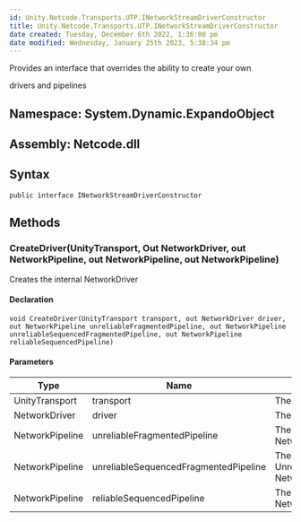 ```yaml
---
id: Unity.Netcode.Transports.UTP.INetworkStreamDriverConstructor
title: Unity.Netcode.Transports.UTP.INetworkStreamDriverConstructor
date created: Tuesday, December 6th 2022, 1:36:00 pm
date modified: Wednesday, January 25th 2023, 5:38:34 pm
---
```


<div class="markdown level0 summary">

Provides an interface that overrides the ability to create your own

drivers and pipelines

</div>

<div class="markdown level0 conceptual">

</div>

## **Namespace**: System.Dynamic.ExpandoObject

## **Assembly**: Netcode.dll

## Syntax

``` lang-csharp
public interface INetworkStreamDriverConstructor
```

## Methods

### CreateDriver(UnityTransport, Out NetworkDriver, out NetworkPipeline, out NetworkPipeline, out NetworkPipeline)

<div class="markdown level1 summary">

Creates the internal NetworkDriver

</div>

<div class="markdown level1 conceptual">

</div>

#### Declaration

``` lang-csharp
void CreateDriver(UnityTransport transport, out NetworkDriver driver, out NetworkPipeline unreliableFragmentedPipeline, out NetworkPipeline unreliableSequencedFragmentedPipeline, out NetworkPipeline reliableSequencedPipeline)
```

#### Parameters

| Type            | Name                                  | Description                                       |
|-----------------|---------------------------------------|---------------------------------------------------|
| UnityTransport  | transport                             | The owner transport                               |
| NetworkDriver   | driver                                | The driver                                        |
| NetworkPipeline | unreliableFragmentedPipeline          | The UnreliableFragmented NetworkPipeline          |
| NetworkPipeline | unreliableSequencedFragmentedPipeline | The UnreliableSequencedFragmented NetworkPipeline |
| NetworkPipeline | reliableSequencedPipeline             | The ReliableSequenced NetworkPipeline             |
